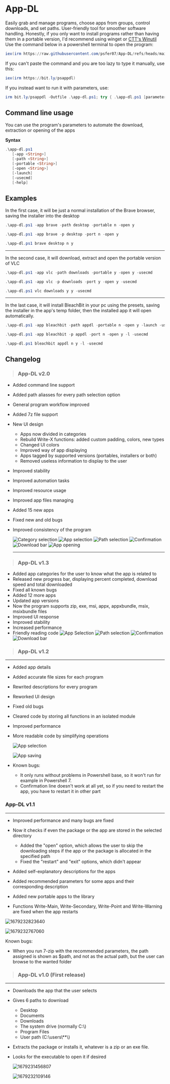 # App-DL

Easily grab and manage programs, choose apps from groups, control downloads, and set paths. User-friendly tool for smoother software handling.
Honestly, if you only want to install programs rather than having them in a portable version, I'd recommend using winget or [CTT's Winutil](https://github.com/ChrisTitusTech/winutil)
Use the command below in a powershell terminal to open the program:

```powershell
iex(irm https://raw.githubusercontent.com/psfer07/App-DL/refs/heads/main/app-dl.ps1)
```

If you can't paste the command and you are too lazy to type it manually, use this:

```powershell
iex(irm https://bit.ly/psappdl)
```

If you instead want to run it with parameters, use:

```powershell
irm bit.ly/psappdl -Outfile .\app-dl.ps1; try { .\app-dl.ps1 [parameters go here] } finally {Remove-Item .\app-dl.ps1 -force}
```

## Command line usage

You can use the program's parameters to automate the download, extraction or opening of the apps

**Syntax**

```powershell
.\app-dl.ps1
   [-app <String>]
   [-path <String>]
   [-portable <String>]
   [-open <String>]
   [-launch]
   [-usecmd]
   [-help]
```

**Examples**
--------

In the first case, it will be just a normal installation of the Brave browser, saving the installer into the desktop

```powershell
.\app-dl.ps1 -app brave -path desktop -portable n -open y

.\app-dl.ps1 -app brave -p desktop -port n -open y

.\app-dl.ps1 brave desktop n y
```

---

In the second case, it will download, extract and open the portable version of VLC

```powershell
.\app-dl.ps1 -app vlc -path downloads -portable y -open y -usecmd

.\app-dl.ps1 -app vlc -p downloads -port y -open y -usecmd

.\app-dl.ps1 vlc downloads y y -usecmd
```

---

In the last case, it will install BleachBit in your pc using the presets, saving the installer in the app's temp folder, then the installed app it will open automatically.

```powershell
.\app-dl.ps1 -app bleachbit -path appdl -portable n -open y -launch -usecmd

.\app-dl.ps1 -app bleachbit -p appdl -port n -open y -l -usecmd

.\app-dl.ps1 bleachbit appdl n y -l -usecmd
```

## Changelog

> ### App-DL v2.0

* Added command line support
* Added path aliasses for every path selection option
* General program workflow improved
* Added 7z file support
* New UI design

  * Apps now divided in categories
  * Rebuild Write-X functions: added custom padding, colors, new types
  * Changed UI colors
  * Improved way of app displaying
  * Apps tagged by supported versions (portables, installers or both)
  * Removed useless information to display to the user
* Improved stability
* Improved automation tasks
* Improved resource usage
* Improved app files managing
* Added 15 new apps
* Fixed new and old bugs
* Improved consistency of the program

  ![Category selection](image/README/1694882353081.png "Category selection")
  ![App selection](image/README/1694882474662.png "App selection")
  ![Path selection](image/README/1694882507364.png "Path selection")
  ![Confirmation](image/README/1694882571100.png "Confirmation")
  ![Download bar](image/README/1694882617343.png "Download bar")
  ![App opening](image/README/1694957454842.png "App opening")

  ---

> ### App-DL v1.3

* Added app categories for the user to know what the app is related to
* Released new progress bar, displaying percent completed, download speed and total downloaded
* Fixed all known bugs
* Added 12 more apps
* Updated app versions
* Now the program supports zip, exe, msi, appx, appxbundle, msix, msixbundle files
* Improved UI response
* Improved stability
* Increased performance
* Friendly reading code
  ![App Selection](image/README/1684076485675.png "App selection")
  ![Path selection](image/README/1684076635434.png "Path selection")
  ![Confirmation](image/README/1684076676273.png "Confirmation")
  ![Download bar](image/README/1684076802172.png "Download bar")

> ### App-DL v1.2

---

* Added app details
* Added accurate file sizes for each program
* Rewrited descriptions for every program
* Reworked UI design
* Fixed old bugs
* Cleared code by storing all functions in an isolated module
* Improved performance
* More readable code by simplifying operations

  ![App selection](image/README/1683374732427.png "App selection")

  ![App saving](image/README/1683374909918.png "App saving")
* Known bugs:

  * It only runs without problems in Powershell base, so it won't run for example in Powershell 7.
  * Confirmation line doesn't work at all yet, so if you need to restart the app, you have to restart it in other part

### App-DL v1.1

---

* Improved performance and many bugs are fixed
* Now it checks if even the package or the app are stored in the selected directory

  * Added the "open" option, which allows the user to skip the downloading steps if the app or the package is allocated in the specified path
  * Fixed the "restart" and "exit" options, which didn't appear
* Added self-explanatory descriptions for the apps
* Added recommended parameters for some apps and their corresponding description
* Added new portable apps to the library
* Functions Write-Main, Write-Secondary, Write-Point and Write-Warning are fixed when the app restarts

![1679232823640](image/README/1679232823640.png "App selection")

![1679232767060](image/README/1679232767060.png)

Known bugs:

* When you run 7-zip with the recommended parameters, the path assigned is shown as $path\, and not as the actual path, but the user can browse to the wanted folder

> ### App-DL v1.0 (First release)

---

* Downloads the app that the user selects
* Gives 6 paths to download

  * Desktop
  * Documents
  * Downloads
  * The system drive (normally C:\\)
  * Program Files
  * User path (C:\\users\\**\\)
* Extracts the package or installs it, whatever is a zip or an exe file.
* Looks for the executable to open it if desired

  ![1679231456807](image/README/1679231456807.png "App selection")

  ![1679232109146](image/README/1679232109146.png "Asks to install it")
